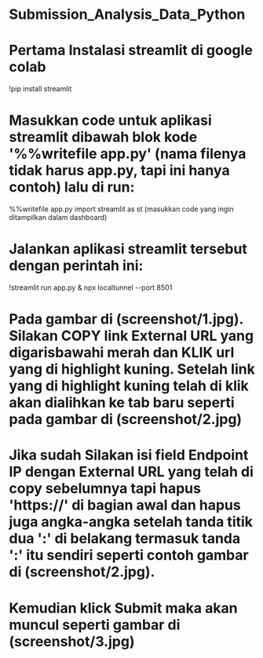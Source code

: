 # Submission_Analysis_Data_Python

# Pertama Instalasi streamlit di google colab
!pip install streamlit

# Masukkan code untuk aplikasi streamlit dibawah blok kode '%%writefile app.py' (nama filenya tidak harus app.py, tapi ini hanya contoh) lalu di run:
%%writefile app.py
import streamlit as st
(masukkan code yang ingin ditampilkan dalam dashboard)

# Jalankan aplikasi streamlit tersebut dengan perintah ini:
!streamlit run app.py & npx localtunnel --port 8501

# Pada gambar di (screenshot/1.jpg). Silakan COPY link External URL yang digarisbawahi merah dan KLIK url yang di highlight kuning. Setelah link yang di highlight kuning telah di klik akan dialihkan ke tab baru seperti pada gambar di (screenshot/2.jpg)

# Jika sudah Silakan isi field Endpoint IP dengan External URL yang telah di copy sebelumnya tapi hapus 'https://' di bagian awal dan hapus juga angka-angka setelah tanda titik dua ':' di belakang termasuk tanda ':' itu sendiri seperti contoh gambar di (screenshot/2.jpg).

# Kemudian klick Submit maka akan muncul seperti gambar di (screenshot/3.jpg)
